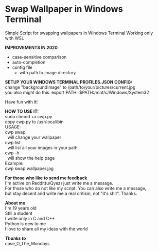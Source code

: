 # Swap Wallpaper in Windows Terminal 
Simple Script for swapping wallpapers in Windows Terminal
Working only with WSL

**IMPROVEMENTS IN 2020**  
- case-sensitive comparison
- auto-completion
- config file
  - with path to image directory



**SETUP YOUR WINDOWS TERMINAL PROFILES.JSON CONFIG:**  
change "backgroundImage" to /path/to/your/pictures/current.jpg  
you also might do this:   export PATH=$PATH:/mnt/c/Windows/System32
   
Have fun with it!


  
**HOW TO USE IT:**  
  sudo chmod +x cwp.py  
  copy cwp.py to /usr/local/bin    
  USAGE:  
  cwp swap <img>  
  &nbsp;&nbsp;will change your wallpaper  
  cwp list  
  &nbsp;&nbsp;will list all your images in your path    
  cwp -h  
  &nbsp;&nbsp;will show the help page  
  Example:  
  cwp swap wallpaper.jpg
  
  

**For those who like to send me feedback**  
I'm active on Reddit(u/Qyez) just write me a message.  
For those who do not like my script. You can also write me a message,  
but stay decent and write me a real critism, not "it's shit". Thanks.

**About me**  
I'm 19 years old  
Still a student  
I write only in C and C++  
Python is new to me  
I love to share all my ideas with the world
  



  ***Thanks to***  
case_O_The_Mondays
